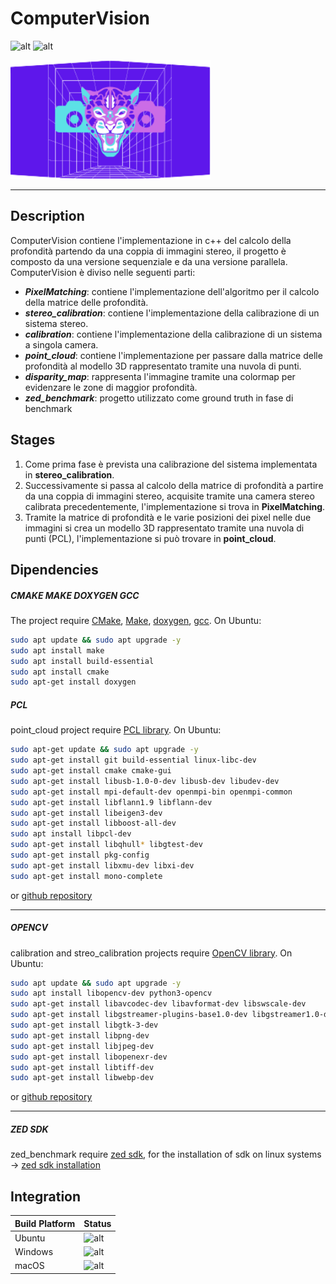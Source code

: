 # ComputerVision

![alt](https://img.shields.io/badge/license-GPLv3.0-success)
![alt](https://img.shields.io/badge/version-v1.0-blue)

<img src="Logo_tesi.png" width="320" height="190"/>

---

## Description
ComputerVision contiene l'implementazione in c++ del calcolo della profondità partendo da una coppia di immagini stereo, il progetto è composto da una versione sequenziale e da una versione parallela. ComputerVision è diviso nelle seguenti parti:
- ***PixelMatching***: contiene l'implementazione dell'algoritmo per il calcolo della matrice delle profondità.
- ***stereo_calibration***: contiene l'implementazione della calibrazione di un sistema stereo.
- ***calibration***: contiene l'implementazione della calibrazione di un sistema a singola camera.
- ***point_cloud***: contiene l'implementazione per passare dalla matrice delle profondità al modello 3D rappresentato tramite una nuvola di punti. 
- ***disparity_map***: rappresenta l'immagine tramite una colormap per evidenzare le zone di maggior profondità.
- ***zed_benchmark***: progetto utilizzato come ground truth in fase di benchmark 

## Stages
1. Come prima fase è prevista una calibrazione del sistema implementata in **stereo_calibration**.
2. Successivamente si passa al calcolo della matrice di profondità a partire da una coppia di immagini stereo, acquisite tramite una camera stereo calibrata precedentemente, l'implementazione si trova in **PixelMatching**.
3. Tramite la matrice di profondità e le varie posizioni dei pixel nelle due immagini si crea un modello 3D rappresentato tramite una nuvola di punti (PCL), l'implementazione si può trovare in **point_cloud**.


## Dipendencies

##### CMAKE MAKE DOXYGEN GCC
The project require [CMake](https://cmake.org/), [Make](https://www.gnu.org/software/make/), [doxygen](https://www.doxygen.nl/), [gcc](https://gcc.gnu.org/). On Ubuntu:
``` bash
sudo apt update && sudo apt upgrade -y
sudo apt install make
sudo apt install build-essential
sudo apt install cmake
sudo apt-get install doxygen
```

##### PCL
point_cloud project require [PCL library](https://pointclouds.org/). On Ubuntu:
``` bash
sudo apt-get update && sudo apt upgrade -y
sudo apt-get install git build-essential linux-libc-dev
sudo apt-get install cmake cmake-gui
sudo apt-get install libusb-1.0-0-dev libusb-dev libudev-dev
sudo apt-get install mpi-default-dev openmpi-bin openmpi-common 
sudo apt-get install libflann1.9 libflann-dev
sudo apt-get install libeigen3-dev
sudo apt-get install libboost-all-dev
sudo apt install libpcl-dev
sudo apt-get install libqhull* libgtest-dev
sudo apt-get install pkg-config
sudo apt-get install libxmu-dev libxi-dev
sudo apt-get install mono-complete
```
or  [github repository](https://github.com/PointCloudLibrary/pcl) 

---

##### OPENCV
calibration and streo_calibration projects require [OpenCV library](https://opencv.org/). On Ubuntu:
``` bash
sudo apt update && sudo apt upgrade -y
sudo apt install libopencv-dev python3-opencv
sudo apt-get install libavcodec-dev libavformat-dev libswscale-dev
sudo apt-get install libgstreamer-plugins-base1.0-dev libgstreamer1.0-dev
sudo apt-get install libgtk-3-dev
sudo apt-get install libpng-dev
sudo apt-get install libjpeg-dev
sudo apt-get install libopenexr-dev
sudo apt-get install libtiff-dev
sudo apt-get install libwebp-dev
```
or [github repository](https://github.com/opencv/opencv)

---

##### ZED SDK
zed_benchmark require [zed sdk](https://www.stereolabs.com/developers/release/), for the installation of sdk on linux systems → [zed sdk installation](https://www.stereolabs.com/docs/installation/linux/)

## Integration

Build Platform           | Status
------------------------ | ------------------------------------------------------------------------------------------------- |
Ubuntu                   | ![alt](https://img.shields.io/badge/Ubuntu-passed-brightgreen) | 
Windows                  | ![alt](https://img.shields.io/badge/Windows-waiting-yellow) |
macOS                    | ![alt](https://img.shields.io/badge/macOS-waiting-yellow)|
